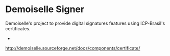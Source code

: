 Demoiselle Signer
=================================

Demoiselle's project to provide digital signatures features using ICP-Brasil's certificates.


-
http://demoiselle.sourceforge.net/docs/components/certificate/
